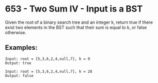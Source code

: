 # 653 - Two Sum IV - Input is a BST
Given the root of a binary search tree and an integer k, return true if there exist two elements in the BST such that their sum is equal to k, or false otherwise.
## Examples:
```
Input: root = [5,3,6,2,4,null,7], k = 9
Output: true
```
```
Input: root = [5,3,6,2,4,null,7], k = 28
Output: false
```
